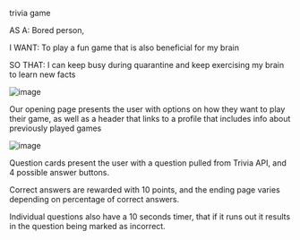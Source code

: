 trivia game

AS A: Bored person,

I WANT: To play a fun game that is also beneficial for my brain

SO THAT: I can keep busy during quarantine and keep exercising my brain to learn new facts

![image](https://user-images.githubusercontent.com/88464865/136594157-63905bb0-f41f-4c50-b4dc-9cd6fc894c2b.png)

Our opening page presents the user with options on how they want to play their game, as well as a header that links to a profile that includes info about previously played games

![image](https://user-images.githubusercontent.com/88464865/136594260-2f4efb2a-00a2-4764-b2a0-e4c09617b8eb.png)

Question cards present the user with a question pulled from Trivia API, and 4 possible answer buttons.

Correct answers are rewarded with 10 points, and the ending page varies depending on percentage of correct answers.

Individual questions also have a 10 seconds timer, that if it runs out it results in the question being marked as incorrect.
